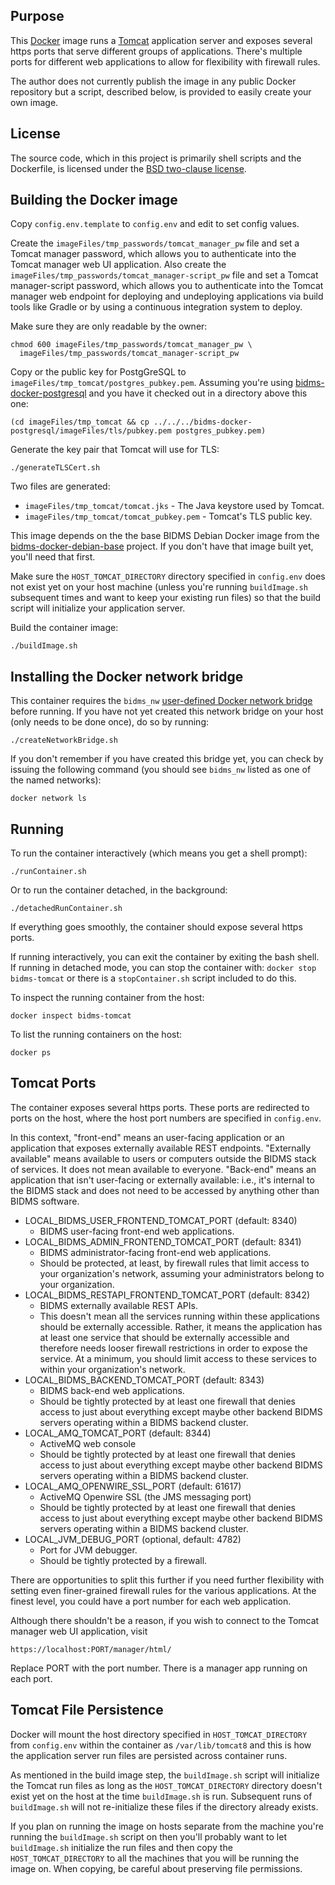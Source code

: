 ## Purpose

This [Docker](http://www.docker.com/) image runs a
[Tomcat](http://tomcat.apache.org/) application server and exposes several
https ports that serve different groups of applications.  There's multiple
ports for different web applications to allow for flexibility with firewall
rules.

The author does not currently publish the image in any public Docker
repository but a script, described below, is provided to easily create your
own image.

## License

The source code, which in this project is primarily shell scripts and the
Dockerfile, is licensed under the [BSD two-clause license](LICENSE.txt).

## Building the Docker image

Copy `config.env.template` to `config.env` and edit to set config values.

Create the `imageFiles/tmp_passwords/tomcat_manager_pw` file and set a
Tomcat manager password, which allows you to authenticate into the Tomcat
manager web UI application.  Also create the
`imageFiles/tmp_passwords/tomcat_manager-script_pw` file and set a Tomcat
manager-script password, which allows you to authenticate into the Tomcat
manager web endpoint for deploying and undeploying applications via build
tools like Gradle or by using a continuous integration system to deploy.

Make sure they are only readable by the owner:
```
chmod 600 imageFiles/tmp_passwords/tomcat_manager_pw \
  imageFiles/tmp_passwords/tomcat_manager-script_pw
```

Copy or the public key for PostgGreSQL to
`imageFiles/tmp_tomcat/postgres_pubkey.pem`.  Assuming you're using
[bidms-docker-postgresql](http://github.com/calnet-oss/bidms-docker-postgresql)
and you have it checked out in a directory above this one:
```
(cd imageFiles/tmp_tomcat && cp ../../../bidms-docker-postgresql/imageFiles/tls/pubkey.pem postgres_pubkey.pem)
```

Generate the key pair that Tomcat will use for TLS:
```
./generateTLSCert.sh
```

Two files are generated:
* `imageFiles/tmp_tomcat/tomcat.jks` - The Java keystore used by Tomcat.
* `imageFiles/tmp_tomcat/tomcat_pubkey.pem` - Tomcat's TLS public key.

This image depends on the the base BIDMS Debian Docker image from the
[bidms-docker-debian-base](http://www.github.com/calnet-oss/bidms-docker-debian-base)
project.  If you don't have that image built yet, you'll need that first.

Make sure the `HOST_TOMCAT_DIRECTORY` directory specified in `config.env`
does not exist yet on your host machine (unless you're running
`buildImage.sh` subsequent times and want to keep your existing run files)
so that the build script will initialize your application server.

Build the container image:
```
./buildImage.sh
```

## Installing the Docker network bridge

This container requires the `bidms_nw` [user-defined Docker network
bridge](https://docs.docker.com/engine/userguide/networking/#bridge-networks)
before running.  If you have not yet created this network bridge on your
host (only needs to be done once), do so by running:
```
./createNetworkBridge.sh
```

If you don't remember if you have created this bridge yet, you can check by
issuing the following command (you should see `bidms_nw` listed as one of
the named networks):
```
docker network ls
```

## Running

To run the container interactively (which means you get a shell prompt):
```
./runContainer.sh
```

Or to run the container detached, in the background:
```
./detachedRunContainer.sh
```

If everything goes smoothly, the container should expose several https
ports.

If running interactively, you can exit the container by exiting the bash
shell.  If running in detached mode, you can stop the container with:
`docker stop bidms-tomcat` or there is a `stopContainer.sh` script included
to do this.

To inspect the running container from the host:
```
docker inspect bidms-tomcat
```

To list the running containers on the host:
```
docker ps
```

## Tomcat Ports

The container exposes several https ports.  These ports are redirected to
ports on the host, where the host port numbers are specified in
`config.env`.  

In this context, "front-end" means an user-facing application or an
application that exposes externally available REST endpoints.  "Externally
available" means available to users or computers outside the BIDMS stack of
services.  It does not mean available to everyone.  "Back-end" means an
application that isn't user-facing or externally available: i.e., it's
internal to the BIDMS stack and does not need to be accessed by anything
other than BIDMS software.
  * LOCAL_BIDMS_USER_FRONTEND_TOMCAT_PORT (default: 8340)
    * BIDMS user-facing front-end web applications.
  * LOCAL_BIDMS_ADMIN_FRONTEND_TOMCAT_PORT (default: 8341)
    * BIDMS administrator-facing front-end web applications.
    * Should be protected, at least, by firewall rules that limit access to
      your organization's network, assuming your administrators belong to
      your organization.
  * LOCAL_BIDMS_RESTAPI_FRONTEND_TOMCAT_PORT (default: 8342)
    * BIDMS externally available REST APIs.
    * This doesn't mean all the services running within these applications
      should be externally accessible.  Rather, it means the application has
      at least one service that should be externally accessible and
      therefore needs looser firewall restrictions in order to expose the
      service.  At a minimum, you should limit access to these services to
      within your organization's network.
  * LOCAL_BIDMS_BACKEND_TOMCAT_PORT (default: 8343)
    * BIDMS back-end web applications.
    * Should be tightly protected by at least one firewall that denies
      access to just about everything except maybe other backend BIDMS
      servers operating within a BIDMS backend cluster.
  * LOCAL_AMQ_TOMCAT_PORT (default: 8344)
    * ActiveMQ web console
    * Should be tightly protected by at least one firewall that denies
      access to just about everything except maybe other backend BIDMS
      servers operating within a BIDMS backend cluster.
  * LOCAL_AMQ_OPENWIRE_SSL_PORT (default: 61617)
    * ActiveMQ Openwire SSL (the JMS messaging port)
    * Should be tightly protected by at least one firewall that denies
      access to just about everything except maybe other backend BIDMS
      servers operating within a BIDMS backend cluster.
  * LOCAL_JVM_DEBUG_PORT (optional, default: 4782)
    * Port for JVM debugger.
    * Should be tightly protected by a firewall.

There are opportunities to split this further if you need further
flexibility with setting even finer-grained firewall rules for the various
applications.  At the finest level, you could have a port number for each
web application.

Although there shouldn't be a reason, if you wish to connect to the Tomcat
manager web UI application, visit
```
https://localhost:PORT/manager/html/
```
Replace PORT with the port number.  There is a manager app running on each
port.

## Tomcat File Persistence

Docker will mount the host directory specified in `HOST_TOMCAT_DIRECTORY`
from `config.env` within the container as `/var/lib/tomcat8` and this is how
the application server run files are persisted across container runs.

As mentioned in the build image step, the `buildImage.sh` script will
initialize the Tomcat run files as long as the `HOST_TOMCAT_DIRECTORY`
directory doesn't exist yet on the host at the time `buildImage.sh` is run. 
Subsequent runs of `buildImage.sh` will not re-initialize these files if
the directory already exists.

If you plan on running the image on hosts separate from the machine you're
running the `buildImage.sh` script on then you'll probably want to let
`buildImage.sh` initialize the run files and then copy the
`HOST_TOMCAT_DIRECTORY` to all the machines that you will be running the
image on.  When copying, be careful about preserving file permissions.
